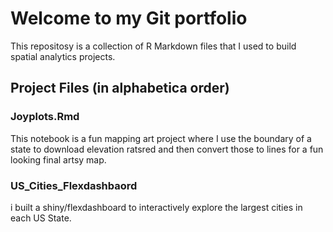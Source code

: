 # Welcome to my Git portfolio
This repositosy is a collection of R Markdown files that I used to build spatial analytics projects.

## Project Files (in alphabetica order)

### Joyplots.Rmd
This notebook is a fun mapping art project where I use the boundary of a state to download elevation ratsred and then convert those to lines for a fun looking final artsy map.

### US_Cities_Flexdashbaord
i built a shiny/flexdashboard to interactively explore the largest cities in each US State. 
